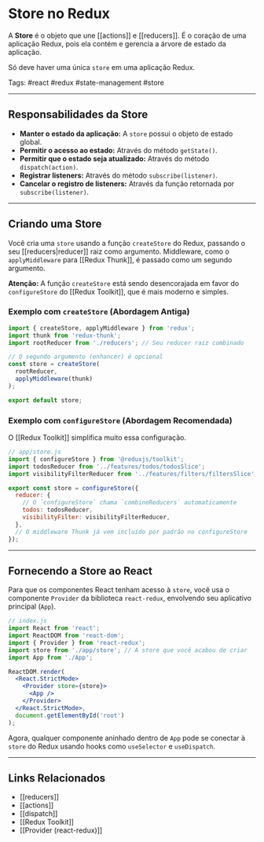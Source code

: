 # Store no Redux

A **Store** é o objeto que une [[actions]] e [[reducers]]. É o coração de uma aplicação Redux, pois ela contém e gerencia a árvore de estado da aplicação.

Só deve haver uma única `store` em uma aplicação Redux.

Tags: #react #redux #state-management #store

---

## Responsabilidades da Store

- **Manter o estado da aplicação:** A `store` possui o objeto de estado global.
- **Permitir o acesso ao estado:** Através do método `getState()`.
- **Permitir que o estado seja atualizado:** Através do método `dispatch(action)`.
- **Registrar listeners:** Através do método `subscribe(listener)`.
- **Cancelar o registro de listeners:** Através da função retornada por `subscribe(listener)`.

---

## Criando uma Store

Você cria uma `store` usando a função `createStore` do Redux, passando o seu [[reducers|reducer]] raiz como argumento. Middleware, como o `applyMiddleware` para [[Redux Thunk]], é passado como um segundo argumento.

**Atenção:** A função `createStore` está sendo desencorajada em favor do `configureStore` do [[Redux Toolkit]], que é mais moderno e simples.

### Exemplo com `createStore` (Abordagem Antiga)

```javascript
import { createStore, applyMiddleware } from 'redux';
import thunk from 'redux-thunk';
import rootReducer from './reducers'; // Seu reducer raiz combinado

// O segundo argumento (enhancer) é opcional
const store = createStore(
  rootReducer,
  applyMiddleware(thunk)
);

export default store;
```

### Exemplo com `configureStore` (Abordagem Recomendada)

O [[Redux Toolkit]] simplifica muito essa configuração.

```javascript
// app/store.js
import { configureStore } from '@reduxjs/toolkit';
import todosReducer from '../features/todos/todosSlice';
import visibilityFilterReducer from '../features/filters/filtersSlice';

export const store = configureStore({
  reducer: {
    // O `configureStore` chama `combineReducers` automaticamente
    todos: todosReducer,
    visibilityFilter: visibilityFilterReducer,
  },
  // O middleware Thunk já vem incluído por padrão no configureStore
});
```

---

## Fornecendo a Store ao React

Para que os componentes React tenham acesso à `store`, você usa o componente `Provider` da biblioteca `react-redux`, envolvendo seu aplicativo principal (`App`).

```jsx
// index.js
import React from 'react';
import ReactDOM from 'react-dom';
import { Provider } from 'react-redux';
import store from './app/store'; // A store que você acabou de criar
import App from './App';

ReactDOM.render(
  <React.StrictMode>
    <Provider store={store}>
      <App />
    </Provider>
  </React.StrictMode>,
  document.getElementById('root')
);
```

Agora, qualquer componente aninhado dentro de `App` pode se conectar à `store` do Redux usando hooks como `useSelector` e `useDispatch`.

---

## Links Relacionados

- [[reducers]]
- [[actions]]
- [[dispatch]]
- [[Redux Toolkit]]
- [[Provider (react-redux)]]
